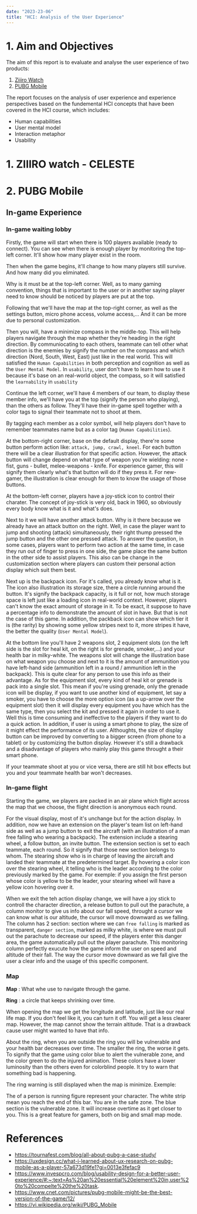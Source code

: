 ```yaml
---
date: "2023-23-06"
title: "HCI: Analysis of the User Experience"
---
```


# 1. Aim and Objectives

The aim of this report is to evaluate and analyse the user experience of two products:

1. [Ziiiro Watch](https://www.ziiiro.com/)
2. [PUBG Mobile](https://www.pubgmobile.com/en-US/home.shtml)

The report focuses on the analysis of user experience and experience perspectives based on the fundemental HCI concepts that have been covered in the HCI course, which includes:

- Human capabilities
- User mental model
- Interaction metaphor
- Usability


# 1. ZIIIRO watch - CELESTE



# 2. PUBG Mobile
## In-game Experience
### In-game waiting lobby

Firstly, the game will start when there is 100 players available (ready to connect). You can see when there is enough player by monitoring the top-left corner. It'll show how many player exist in the room.

Then when the game begins, it'll change to how many players still survive. And how many did you eliminated.

Why is it must be at the top-left corner. Well, as to many gaming convention, things that is important to the user or in another saying player need to know should be noticed by players are put at the top.

Following that we'll have the map at the top-right corner, as well as the settings button, micro phone access, volume access,... And it can be more due to personal customization.

Then you will, have a minimize compass in the middle-top. This will help players navigate through the map whether they're heading in the right direction. By communiocating to each others, teammate can tell other what direction is the enemies by signify the number on the compass and which direction (Nord, South, West, East) just like in the real world. This will satisfied the `Human Capabilities` in both perception and cognition as well as the `User Mental Model`. In `usability`, user don't have to learn how to use it because it's base on an real-world object, the compass, so it will satisfied the `learnability` in `usability`

Continue the left corner, we'll have 4 members of our team, to display these member info, we'll have you at the top (signify the person who playing), than the others as follow. They'll have their in-game spell together with a color tags to signal their teammate not to shoot at them. 

By tagging each member as a color symbol, will help players don't have to remember teammates name but as a color tag (`Human Capabilities`).

At the bottom-right corner, base on the default display, there're some button perform action like: `attack, jump, crawl, kneel`. For each button there will be a clear illustration for that specific action. However, the attack button will change depend on what type of weapon you're wielding: none - fist, guns - bullet, melee-weapons - knife. For experience gamer, this will signify them clearly what's that button will do if they press it. For new-gamer, the illustration is clear enough for them to know the usage of those buttons.

At the bottom-left corner, players have a joy-stick icon to control their charater. The concept of joy-stick is very old, back in 1960, so obviously every body know what is it and what's does. 

Next to it we will have another attack button. Why is it there because we already have an attack button on the right. Well, in case the player want to jump and shooting (attack) simultaneously, their right thump pressed the jump button and the other one pressed attack. To answer the question, in some cases, players want to perform two action at the same time, in case they run out of finger to press in one side, the game place the same button in the other side to assist players. This also can be change in the customization section where players can custom their personal action display which suit them best.

Next up is the backpack icon. For it's called, you already know what is it.
The icon also illustration its storage size, there a circle running around the button. It's signify the backpack capacity, is it full or not, how much storage space is left just like a loading icon in real-world context. However, players can't know the exact amount of storage in it. To be exact, it suppose to have a percentage info to demonstrate the amount of slot in have. But that is not the case of this game. In addition, the packback icon can show which tier it is (the rarity) by showing some yellow stripes next to it, more stripes it have, the better the quality (`User Mental Model`).

At the bottom line you'll have 2 weapons slot, 2 equipment slots (on the left side is the slot for heal kit, on the right is for grenade, smoker,...) and your health bar in milky-white. The weapons slot will change the illustration base on what weapon you choose and next to it is the amount of ammunition you have left-hand side (ammunition left in a round / ammunition left in the backpack). This is quite clear for any person to use this info as their advantage. As for the equipment slot, every kind of heal kit or grenade is pack into a single slot. This mean if you're using grenade, only the grenade icon will be display, if you want to use another kind of equipment, let say a smoker, you have to choose the more option icon (as a up-arrow over the equipment slot) then it will display every equipment you have which has the same type, then you select the kit and pressed it again in order to use it. Well this is time consuming and ineffective to the players if they want to do a quick action. In addition, if user is using a smart phone to play, the size of it might effect the performance of its user. Althoughts, the size of display button can be improved by converting to a bigger screen (from phone to a tablet) or by customizing the button display.
However it's still a drawback and a disadvantage of players who mainly play this game throught a their smart phone.

If your teammate shoot at you or vice versa, there are still hit box effects but you and your teammate health bar won't decreases.


### In-game flight
Starting the game, we players are packed in an air plane which flight across the map that we choose, the flight direction is anonymous each round.

For the visual display, most of it's unchange but for the action display.
In addition, now we have an extension on the player's team list on left-hand side as well as a jump button to exit the aircraft (with an illustration of a man free falling who wearing a backpack). The extension include a stearing wheel, a follow button, an invite button. The extension section is set to each teammate, each round. So it signify that those new section belongs to whom. The stearing show who is in charge of leaving the aircraft and landed their teammate at the predetermined target. By hovering a color icon over the stearing wheel, it telling who is the leader according to the color previously marked by the game. For exemple: if you assign the first person whose color is yellow to be the leader, your stearing wheel will have a yellow icon hovering over it.

When we exit the teh action display change, we will have a joy stick to controll the character direction, a release button to pull out the parachute, a column monitor to give us info about our fall speed, throught a cursor we can know what is our altitude, the cursor will move downward as we falling. The column has 2 section: section where we can `free falling` is marked as transparent, `danger section`, marked as milky white, is where we must pull out the parachute to decrease our speed, if the players enter this danger area, the game automatically pull out the player parachute. This monitoring column perfectly exucute how the game inform the user on speed and altitude of their fall. The way the cursor move downward as we fall give the user a clear info and the usage of this specific component.

### Map

**Map** : What whe use to navigate through the game.

**Ring** : a circle that keeps shrinking over time.

When opening the map we get the longitude and latitude, just like our real life map. If you don't feel like it, you can turn it off. You will get a less clearer map. However, the map cannot show the terrain altitude. That is a drawback cause user might wanted to have that info.

About the ring, when you are outside the ring you will be vulnerable and your health bar decreases over time. The smaller the ring, the worse it gets. To signify that the game using color blue to alert the vulnerable zone, and the color green to do the injured animation. These colors have a lower luminosity than the others even for colorblind people.
It try to warn that something bad is happening.

The ring warning is still displayed when the map is minimize.
Exemple:

<!-- picture -->

The of a person is running figure represent your character. The white strip mean you reach the end of this bar. You are in the safe zone. The blue section is the vulnerable zone. It will increase overtime as it get closer to you. This is a great feature for gamers, both on big and small map mode.





# References

<!-- T de link thoi nha, chuyen qua APA nha -->

<!-- PUBG Related -->
- https://tournafest.com/blog/all-about-pubg-a-case-study/
- https://uxdesign.cc/what-i-learned-about-ux-research-on-pubg-mobile-as-a-player-57a673d19fe1?gi=0013e3fefac9
- https://www.invespcro.com/blog/usability-design-for-a-better-user-experience/#:~:text=As%20an%20essential%20element%20in,user%20to%20compelte%20the%20task.
- https://www.cnet.com/pictures/pubg-mobile-might-be-the-best-version-of-the-game/12/
- https://vi.wikipedia.org/wiki/PUBG_Mobile

